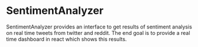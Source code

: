 # SentimentAnalyzer
SentimentAnalyzer provides an interface to get results of sentiment analysis on real time tweets from twitter and reddit. The end goal is to provide a real time dashboard in react which shows this results. 
